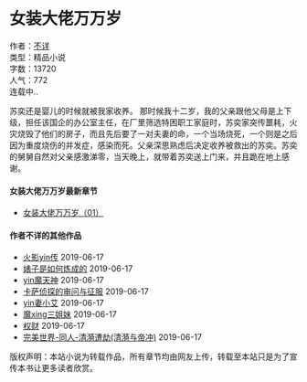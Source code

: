 # 女装大佬万万岁

作者：[不详](/author/不详)  
类型：精品小说  
字数：13720  
人气：772  
连载中..

苏奕还是婴儿的时候就被我家收养。 那时候我十二岁，我的父亲跟他父母是上下级，担任该国企的办公室主任，在厂里筛选特困职工家庭时，苏奕家突传噩耗，火灾烧毁了他们的房子，而且先后要了一对夫妻的命，一个当场烧死，一个则是之后因为重度烧伤的并发症，感染而死。父亲深思熟虑后决定收养被救出的苏奕。苏奕的舅舅自然对父亲感激涕零，当天晚上，就带着苏奕送上门来，并且跪在地上感谢。

#### 女装大佬万万岁最新章节

- [女装大佬万万岁（01）](/12/12678/310365.html)

#### 作者不详的其他作品

- [火影yin传](/0/11/) 2019-06-17
- [婊子是如何炼成的](/0/40/) 2019-06-17
- [yin魔天神](/0/410/) 2019-06-17
- [卡萨侦探的审问与征服](/0/433/) 2019-06-17
- [yin妻小艾](/0/667/) 2019-06-17
- [魔xing三姐妹](/0/842/) 2019-06-17
- [权财](/0/928/) 2019-06-17
- [完美世界-同人-清漪遭劫(清漪与帝冲)](/0/959/) 2019-06-17

版权声明：本站小说为转载作品，所有章节均由网友上传，转载至本站只是为了宣传本书让更多读者欣赏。